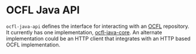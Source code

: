 # OCFL Java API

`ocfl-java-api` defines the interface for interacting with an [OCFL](https://ocfl.io/) repository. It currently has one
implementation, [ocfl-java-core](https://github.com/pwinckles/ocfl-java-core). An alternate implementation could be an
HTTP client that integrates with an HTTP based OCFL implementation.
